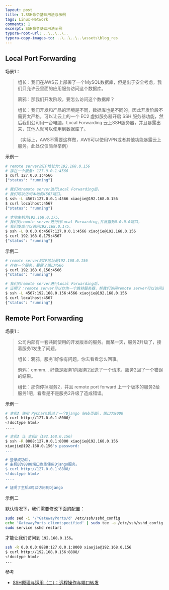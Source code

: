 ```yaml
---
layout: post
title: 1.SSH命令基础用法与示例
tags: Linux-Network
comments: 1
excerpt: SSH命令基础用法示例
typora-root-url: ..\..\..\..
typora-copy-images-to: ..\..\..\..\assets\blog_res
---
```




## Local Port Forwarding

场景1：

> 组长：我们在AWS云上部署了一个MySQL数据库，但是出于安全考虑，我们只允许云里面的应用服务访问这个数据库。
>
> 鸦鸦：那我们开发阶段，要怎么访问这个数据库？
>
> 组长：我们开发和产品的环境是不同，数据库也是不同的，因此开发阶段不需要太严格，可以让云上的一个 EC2 虚拟服务器开启 SSH 服务器功能，然后我们公司用一台电脑，Local Forwarding 云上SSH服务器，并且暴露出来，其他人就可以使用到数据库了。
>
> （实际上，AWS不需要这样做，AWS可以使用VPN或者其他功能暴露云上服务。此处仅仅简单举例）

示例一

```bash
# remote server的IP地址为:192.168.0.156
# 存在一个服务: 127.0.0.1:4566
$ curl 127.0.0.1:4566
{"status": "running"}
```

```bash
# 我们对remote server进行Local Forwarding后，
# 我们可以访问本地的4567端口。
$ ssh -L 4567:127.0.0.1:4566 xiaojie@192.168.0.156
$ curl localhost:4567
{"status": "running"}

# 本地主机为192.168.0.175,
# 我们对remote server进行行Local Forwarding,并暴露到0.0.0.0端口，
# 我们发现可以访问192.168.0.175。
$ ssh -L 0.0.0.0:4567:127.0.0.1:4566 xiaojie@192.168.0.156
$ curl 192.168.0.175:4567
{"status": "running"}
```

示例二

```bash
# remote server的IP地址是192.168.0.156
# 存在一个服务，暴露了端口4566
$ curl 192.168.0.156:4566
{"status": "running"}
```

```bash
# 我们对remote server进行Local Forwarding后，
# 证明了：remote server可以作为一个跳转服务器，帮我们访问remote server可以访问到的所有网站。
$ ssh -L 4567:192.168.0.156:4566 xiaojie@192.168.0.156
$ curl localhost:4567
{"status": "running"}
```

## Remote Port Forwarding

场景1：

> 公司内部有一套共同使用的开发版本的服务。而某一天，服务2升级了，接着服务1发生了问题。
>
> 组长：鸦鸦，服务1好像有问题，你去看看怎么回事。
>
> 鸦鸦：emmm... 好像是服务1向服务2发送了一个请求，服务2回了一个错误的结果。
>
> 组长：那你停掉服务2，并且 remote port forward 上一个版本的服务2给服务1吧，看看是不是服务2升级了造成错误。

示例一

```bash
# 主机A 使用 PyCharm启动了一个Django（Web页面），端口为8000
$ curl http://127.0.0.1:8000/
<!doctype html>
....

# 主机A 让 主机B（192.168.0.156）
$ ssh -R 8888:127.0.0.1:8000 xiaojie@192.168.0.156
xiaojie@192.168.0.156's password:
...

# 登录成功后，
# 主机B的8888端口也能使用Django服务。
$ curl http://127.0.0.1:8888/
<!doctype html>
....

# 证明了主机B可以访问到Django
```

示例二

默认情况下，我们需要修改下面的配置：

```bash
sudo sed -i '/^GatewayPorts/d' /etc/ssh/sshd_config 
echo 'GatewayPorts clientspecified' | sudo tee -a /etc/ssh/sshd_config
sudo service sshd restart
```

才能让我们访问到 `192.168.0.156`。

```bash
ssh -R 0.0.0.0:8888:127.0.0.1:8000 xiaojie@192.168.0.156
$ curl http://192.168.0.156:8888/
<!doctype html>
...
```

参考

- [SSH原理与运用（二）：远程操作与端口转发](http://www.ruanyifeng.com/blog/2011/12/ssh_port_forwarding.html)

### 